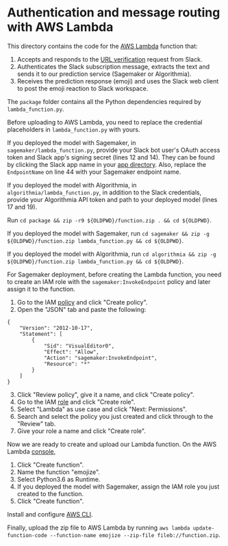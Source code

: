 # Authentication and message routing with AWS Lambda

This directory contains the code for the [AWS Lambda](https://aws.amazon.com/lambda/) function that:
1. Accepts and responds to the [URL verification](https://api.slack.com/events/url_verification) request from Slack.
2. Authenticates the Slack subscription message, extracts the text and sends it to our prediction service (Sagemaker or Algorithmia).
3. Receives the prediction response (emoji) and uses the Slack web client to post the emoji reaction to Slack workspace.

The `package` folder contains all the Python dependencies required by `lambda_function.py`.

Before uploading to AWS Lambda, you need to replace the credential placeholders in `lambda_function.py` with yours.

If you deployed the model with Sagemaker, in `sagemaker/lambda_function.py`, provide your Slack bot user's OAuth access token and Slack app's signing secret (lines 12 and 14). They can be found by clicking the Slack app name in your [app directory](https://api.slack.com/apps). Also, replace the `EndpointName` on line 44 with your Sagemaker endpoint name.

If you deployed the model with Algorithmia, in `algorithmia/lambda_function.py`, in addition to the Slack credentials, provide your Algorithmia API token and path to your deployed model (lines 17 and 19).

Run `cd package && zip -r9 ${OLDPWD}/function.zip . && cd ${OLDPWD}`.

If you deployed the model with Sagemaker, run `cd sagemaker && zip -g ${OLDPWD}/function.zip lambda_function.py && cd ${OLDPWD}`.

If you deployed the model with Algorithmia, run `cd algorithmia && zip -g ${OLDPWD}/function.zip lambda_function.py && cd ${OLDPWD}`.

For Sagemaker deployment, before creating the Lambda function, you need to create an IAM role with the `sagemaker:InvokeEndpoint` policy and later assign it to the function.
1. Go to the IAM [policy](https://console.aws.amazon.com/iam/home?ad=c&cp=bn&p=iam#/policies) and click "Create policy".
2. Open the "JSON" tab and paste the following:
```
{
    "Version": "2012-10-17",
    "Statement": [
        {
            "Sid": "VisualEditor0",
            "Effect": "Allow",
            "Action": "sagemaker:InvokeEndpoint",
            "Resource": "*"
        }
    ]
}
```
3. Click "Review policy", give it a name, and click "Create policy".
4. Go to the IAM [role](https://console.aws.amazon.com/iam/home?ad=c&cp=bn&p=iam#/roles) and click "Create role".
5. Select "Lambda" as use case and click "Next: Permissions".
6. Search and select the policy you just created and click through to the "Review" tab.
7. Give your role a name and click "Create role".

Now we are ready to create and upload our Lambda function. On the AWS Lambda [console](https://console.aws.amazon.com/lambda/),
1. Click "Create function".
2. Name the function "emojize".
3. Select Python3.6 as Runtime.
4. If you deployed the model with Sagemaker, assign the IAM role you just created to the function.
5. Click "Create function".

Install and configure [AWS CLI](https://docs.aws.amazon.com/cli/latest/userguide/cli-chap-install.html).

Finally, upload the zip file to AWS Lambda by running `aws lambda update-function-code --function-name emojize --zip-file fileb://function.zip`.
